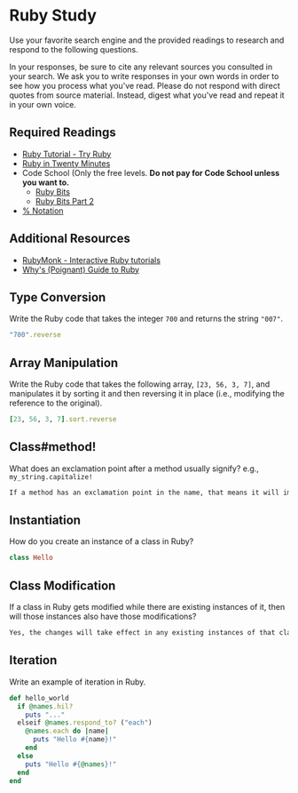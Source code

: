 # Ruby Study

Use your favorite search engine and the provided readings to research and
respond to the following questions.

In your responses, be sure to cite any relevant sources you consulted in your
search. We ask you to write responses in your own words in order to see how you
process what you've read. Please do not respond with direct quotes from source
material. Instead, digest what you've read and repeat it in your own voice.

## Required Readings

-   [Ruby Tutorial - Try Ruby](http://tryruby.org/)
-   [Ruby in Twenty Minutes](https://www.ruby-lang.org/en/documentation/quickstart/)
-   Code School (Only the free levels. **Do not pay for Code School unless you want to.**
    -   [Ruby Bits](https://www.codeschool.com/courses/ruby-bits)
    -   [Ruby Bits Part 2](https://www.codeschool.com/courses/ruby-bits-part-2)
-   [% Notation](https://en.wikibooks.org/wiki/Ruby_Programming/Syntax/Literals#The_.25_Notation)

## Additional Resources

-   [RubyMonk - Interactive Ruby tutorials](https://rubymonk.com/)
-   [Why's (Poignant) Guide to Ruby](http://poignant.guide/)

## Type Conversion

Write the Ruby code that takes the integer `700` and returns the string `"007"`.

```ruby
"700".reverse
```

## Array Manipulation

Write the Ruby code that takes the following array, `[23, 56, 3, 7]`, and
manipulates it by sorting it and then reversing it in place (i.e., modifying the
reference to the original).

```ruby
[23, 56, 3, 7].sort.reverse
```

## Class#method!

What does an exclamation point after a method usually signify?  e.g.,
`my_string.capitalize!`

```md
If a method has an exclamation point in the name, that means it will impact the current data. It won't make a copy.
```

## Instantiation
How do you create an instance of a class in Ruby?

```ruby
class Hello
```

## Class Modification

If a class in Ruby gets modified while there are existing instances of it, then
will those instances also have those modifications?

```md
Yes, the changes will take effect in any existing instances of that class.
```

## Iteration

Write an example of iteration in Ruby.

```ruby
def hello_world
  if @names.hil?
    puts "..."
  elseif @names.respond_to? ("each")
    @names.each do |name|
      puts "Hello #{name}!"
    end
  else
    puts "Hello #{@names}!"
  end
end
```
